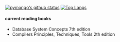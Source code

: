 [![pymongo's github status](https://github-readme-stats.vercel.app/api?username=pymongo&theme=radical&show_icons=true&hide_rank=true&hide_title=true)](https://github.com/anuraghazra/github-readme-stats) [![Top Langs](https://github-readme-stats.vercel.app/api/top-langs/?username=pymongo&theme=radical&layout=compact&langs_count=6)](https://github.com/anuraghazra/github-readme-stats)

<!--
[wakatime](https://wakatime.com/@rust)
-->

#### current reading books
- Database System Concepts 7th edition
- Compilers Principles, Techniques, Tools 2th edition
